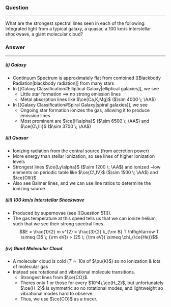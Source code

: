 ### Question
---
What are the strongest spectral lines seen in each of the following: Integrated light from a typical galaxy, a quasar, a 100 km/s interstellar shockwave, a giant molecular cloud?

### Answer
---
##### (i) Galaxy
- Continuum Spectrum is approximately flat from combined [[Blackbody Radiation|blackbody radiation]] from many stars
- In [[Galaxy Classification#Elliptical Galaxy|elliptical galaxies]], we see 
	- Little star formation $\implies$ no strong emission lines
	- Metal absorption lines like $\ce{Ca,K,Mg}$ ($\sim 4000 \; \AA$)
- In [[Galaxy Classification#Spiral Galaxy|spiral galaxies]], we see
	- Ongoing star formation ionizes the gas, allowing it to produce emission lines
	- Most prominent are $\ce{H\alpha}$ ($\sim 6500 \; \AA$) and $\ce{O\,III}$ ($\sim 3700 \; \AA$) 

##### (ii) Quasar

- Ionizing radiation from the central source (from accretion power)
- More energy than stellar ionization, so see lines of higher ionization levels
- Strongest lines $\ce{Ly\alpha}$ ($\sim 1200 \; \AA$) and ionized ~low elements on periodic table like $\ce{C\,IV}$ ($\sim 1500 \; \AA$) and $\ce{OIII}$ 
- Also see Balmer lines, and we can use line ratios to determine the ionizing source

##### (iii) 100 km/s Interstellar Shockwave

- Produced by supernovae (see [[Question 51]]). 
- The gas temperature at this speed tells us that we can ionize helium, such that we see their strong spectral lines. $$E = \frac{1}{2} m v^{2} = \frac{3}{2} k_{\rm B} T \hRightarrow T \simeq (35 \; {\rm eV}) > (25 \; {\rm eV}) \simeq \chi_{\ce{He}}$$

##### (iv) Giant Molecular Cloud

- A molecular cloud is cold ($T\simeq 10$s of $\pu{K}$) so no ionization & lots of molecular gas
- Instead see rotational and vibrational molecule transitions. 
	- Strongest lines from $\ce{CO}$. 
	- Theres only 1 or those for every $10^4\,\ce{H_2}$, but unfortunately $\ce{H_2}$ is symmetric so no rotational modes, and lightweight so vibrational modes hard to observe.
	- Thus, we use $\ce{CO}$ as a tracer.


